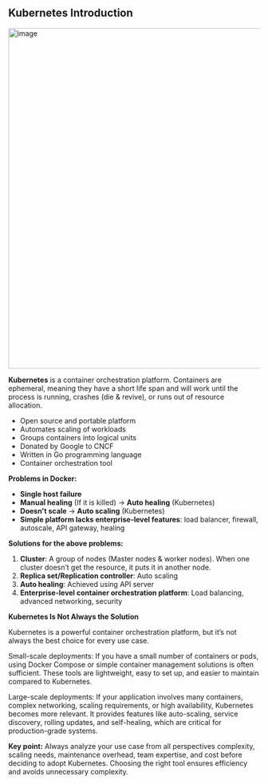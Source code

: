 ## Kubernetes Introduction

<img width="2048" height="683" alt="image" src="https://github.com/user-attachments/assets/e8a8636b-6b29-4719-b988-b95a6f252957" />


**Kubernetes** is a container orchestration platform. Containers are ephemeral, meaning they have a short life span and will work until the process is running, crashes (die & revive), or runs out of resource allocation.

- Open source and portable platform
- Automates scaling of workloads
- Groups containers into logical units
- Donated by Google to CNCF
- Written in Go programming language
- Container orchestration tool

**Problems in Docker:**

- **Single host failure**
- **Manual healing** (If it is killed) -> **Auto healing** (Kubernetes)
- **Doesn't scale** -> **Auto scaling** (Kubernetes)
- **Simple platform lacks enterprise-level features**: load balancer, firewall, autoscale, API gateway, healing

**Solutions for the above problems:**

1. **Cluster**: A group of nodes (Master nodes & worker nodes). When one cluster doesn’t get the resource, it puts it in another node.
2. **Replica set/Replication controller**: Auto scaling
3. **Auto healing**: Achieved using API server
4. **Enterprise-level container orchestration platform**: Load balancing, advanced networking, security


**Kubernetes Is Not Always the Solution**

Kubernetes is a powerful container orchestration platform, but it’s not always the best choice for every use case.

Small-scale deployments:
If you have a small number of containers or pods, using Docker Compose or simple container management solutions is often sufficient. These tools are lightweight, easy to set up, and easier to maintain compared to Kubernetes.

Large-scale deployments:
If your application involves many containers, complex networking, scaling requirements, or high availability, Kubernetes becomes more relevant. It provides features like auto-scaling, service discovery, rolling updates, and self-healing, which are critical for production-grade systems.

**Key point:**
Always analyze your use case from all perspectives complexity, scaling needs, maintenance overhead, team expertise, and cost before deciding to adopt Kubernetes. Choosing the right tool ensures efficiency and avoids unnecessary complexity.
